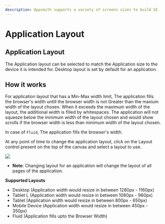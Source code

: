 ```yaml
---
description: Appsmith supports a variety of screens sizes to build UI.
---
```


# Application Layout

## Application Layout

The Application layout can be selected to match the Application size to the device it is intended for. Desktop layout is set by default for an application.

## How it works

For application layout that has a Min-Max width limit, The application fills the browser's width untill the browser width is not Greater than the maxium width of the layout chosen. When it exceeds the maximum width of the layout, the additional width is filled by whitespaces. The application will not squeeze below the minimum width of the layout chosen and would show scrolls if the browser width is less than minimum width of the layout chosen.

In case of `Fluid`, The application fills the browser's width.

At any point of time to change the application layout, click on the Layout control present on the top of the canvas and select a layout to use.

![](../.gitbook/assets/layout.gif)

* **Note**: Changing layout for an application will change the layout of all pages of the application.

**Supported Layouts**

* Desktop \(Application width would resize in between 1280px - 1160px\)
* Tablet L \(Application width would resize in between 1080px - 960px\)
* Tablet \(Application width would resize in between 800px - 650px\)
* Mobile Device \(Application width would resize in between 450px - 350px\)
* Fluid \(Application fills upto the Browser Width\)

